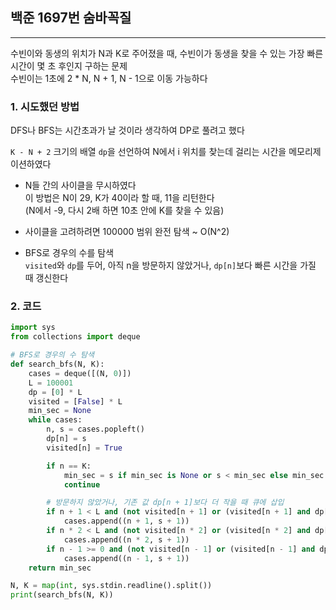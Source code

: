 ## **백준 1697번 숨바꼭질**
--- 
수빈이와 동생의 위치가 N과 K로 주어졌을 때, 수빈이가 동생을 찾을 수 있는 가장 빠른 시간이 몇 초 후인지 구하는 문제  
수빈이는 1초에 2 * N, N + 1, N - 1으로 이동 가능하다  


### **1. 시도했던 방법**  
DFS나 BFS는 시간초과가 날 것이라 생각하여 DP로 풀려고 했다   

`K - N + 2` 크기의 배열 `dp`을 선언하여 N에서 i 위치를 찾는데 걸리는 시간을 메모리제이션하였다   

- N들 간의 사이클을 무시하였다  
    이 방법은 N이 29, K가 40이라 할 때, 11을 리턴한다      
    (N에서 -9, 다시 2배 하면 10초 안에 K를 찾을 수 있음)  

- 사이클을 고려하려면 100000 범위 완전 탐색 ~ O(N^2)     
- BFS로 경우의 수를 탐색    
    `visited`와 `dp`를 두어, 아직 n을 방문하지 않았거나, `dp[n]`보다 빠른 시간을 가질 때 갱신한다  


### **2. 코드**  

```python
import sys
from collections import deque

# BFS로 경우의 수 탐색
def search_bfs(N, K):
    cases = deque([(N, 0)])
    L = 100001
    dp = [0] * L
    visited = [False] * L
    min_sec = None
    while cases:
        n, s = cases.popleft()
        dp[n] = s
        visited[n] = True

        if n == K:
            min_sec = s if min_sec is None or s < min_sec else min_sec 
            continue

        # 방문하지 않았거나, 기존 값 dp[n + 1]보다 더 작을 때 큐에 삽입
        if n + 1 < L and (not visited[n + 1] or (visited[n + 1] and dp[n + 1] > s + 1)):
            cases.append((n + 1, s + 1))
        if n * 2 < L and (not visited[n * 2] or (visited[n * 2] and dp[n * 2] > s + 1)):
            cases.append((n * 2, s + 1))
        if n - 1 >= 0 and (not visited[n - 1] or (visited[n - 1] and dp[n - 1] > s + 1)):
            cases.append((n - 1, s + 1))
    return min_sec

N, K = map(int, sys.stdin.readline().split())
print(search_bfs(N, K)) 
```